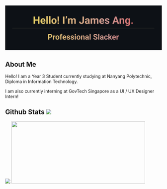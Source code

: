 ![Header](README.png)
## About Me
Hello! I am a Year 3 Student currently studying at Nanyang Polytechnic, Diploma in Information Technology.

I am also currently interning at GovTech Singapore as a UI / UX Designer Intern!

## Github Stats <img src="https://komarev.com/ghpvc/?username=iFormal&color=blue"/>
<div>
  <img src="https://github-readme-stats.vercel.app/api?username=iFormal&show_icons=true&theme=dracula&count_private=true" height="200" &nbsp; />
  <img src="https://github-readme-stats.vercel.app/api/top-langs/?username=iFormal&layout=compact&theme=dracula" height="200" width="430" /><br/>
</div>
